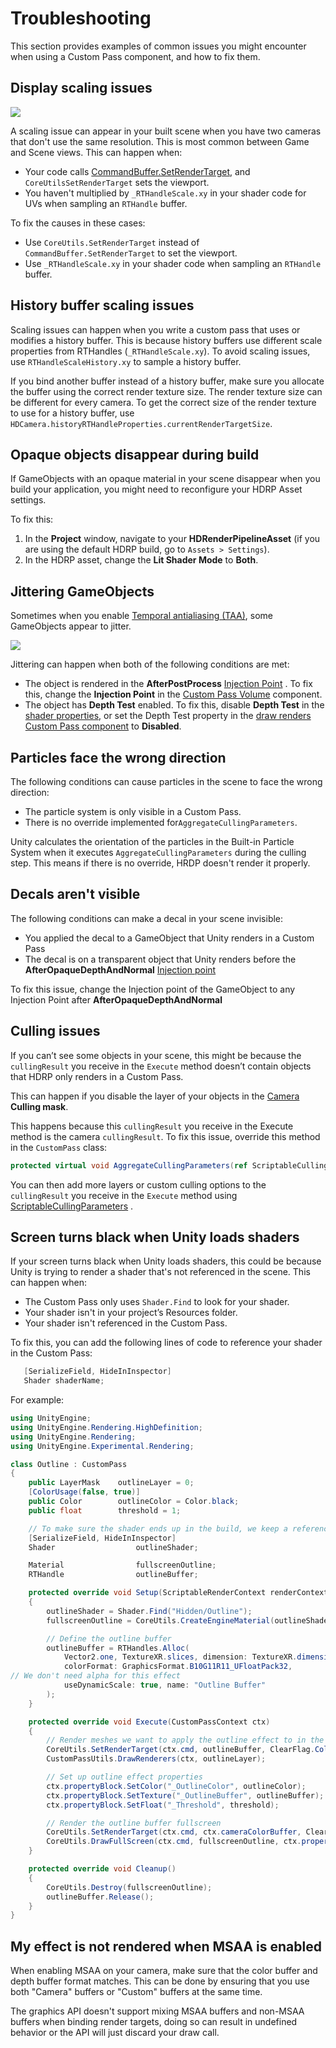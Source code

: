 # Troubleshooting

This section provides examples of common issues you might encounter when using a Custom Pass component, and how to fix them.

## Display scaling issues

![](images/Custom_Pass_Troubleshooting_01.png)

A scaling issue can appear in your built scene when you have two cameras that don't use the same resolution. This is most common between Game and Scene views. This can happen when:

- Your code calls [CommandBuffer.SetRenderTarget](https://docs.unity3d.com/ScriptReference/Rendering.CommandBuffer.SetRenderTarget.html), and `CoreUtilsSetRenderTarget` sets the viewport.
- You haven't multiplied by `_RTHandleScale.xy` in your shader code for UVs when sampling an `RTHandle` buffer.

To fix the causes in these cases:

- Use `CoreUtils.SetRenderTarget` instead of `CommandBuffer.SetRenderTarget` to set the viewport.
- Use `_RTHandleScale.xy` in your shader code when sampling an `RTHandle` buffer.

## History buffer scaling issues

Scaling issues can happen when you write a custom pass that uses or modifies a history buffer. This is because history buffers use different scale properties from RTHandles (`_RTHandleScale.xy`). To avoid scaling issues, use `RTHandleScaleHistory.xy` to sample a history buffer.

If you bind another buffer instead of a history buffer, make sure you allocate the buffer using the correct render texture size. The render texture size can be different for every camera. To get the correct size of the render texture to use for a history buffer, use `HDCamera.historyRTHandleProperties.currentRenderTargetSize`.


## Opaque objects disappear during build

If GameObjects with an opaque material in your scene disappear when you build your application, you might need to reconfigure your HDRP Asset settings.

To fix this:

1. In the **Project** window, navigate to your **HDRenderPipelineAsset** (if you are using the default HDRP build, go to `Assets > Settings`).
2. In the HDRP asset, change the **Lit Shader Mode** to **Both**.

## Jittering GameObjects

Sometimes when you enable [Temporal antialiasing (TAA)](https://docs.unity3d.com/Packages/com.unity.render-pipelines.high-definition@10.1/manual/Anti-Aliasing.html?q=anti#TAA), some GameObjects appear to jitter.

![](images/Custom_Pass_Troubleshooting_02.gif)

Jittering can happen when both of the following conditions are met:

* The object is rendered in the **AfterPostProcess** [Injection Point](Custom-Pass-Injection-Points.md) . To fix this, change the **Injection Point** in the [Custom Pass Volume](Custom-Pass-Creating.md#Custom-Pass-Volume) component.
* The object has **Depth Test** enabled. To fix this, disable **Depth Test** in the [shader properties](https://docs.unity3d.com/Packages/com.unity.render-pipelines.high-definition@10.2/manual/Lit-Shader.html), or set the Depth Test property in the [draw renders Custom Pass component](Custom-Pass-Creating.md#Draw-Renderers-Custom-Pass) to **Disabled**.

## Particles face the wrong direction

The following conditions can cause particles in the scene to face the wrong direction:

- The particle system is only visible in a Custom Pass.
- There is no override implemented for`AggregateCullingParameters`.

Unity calculates the orientation of the particles in the Built-in Particle System when it executes `AggregateCullingParameters`  during the culling step. This means if there is no override, HRDP doesn't render it properly.

## Decals aren't visible

The following conditions can make a decal in your scene invisible:

- You applied the decal to a GameObject that Unity renders in a Custom Pass
- The decal is on a transparent object that Unity renders before the **AfterOpaqueDepthAndNormal** [Injection point](Custom-Pass-Injection-Points.md)

To fix this issue, change the Injection point of the GameObject to any Injection Point after **AfterOpaqueDepthAndNormal**

## Culling issues

If you can’t see some objects in your scene, this might be because the `cullingResult` you receive in the `Execute` method doesn’t contain objects that HDRP only renders in a Custom Pass.

This can happen if you disable the layer of your objects in the [Camera](https://docs.unity3d.com/Packages/com.unity.render-pipelines.high-definition@10.3/manual/HDRP-Camera.html) **Culling mask**.

This happens because this `cullingResult`  you receive in the Execute method is the camera `cullingResult`. To fix this issue, override this method in the `CustomPass` class:

```c#
protected virtual void AggregateCullingParameters(ref ScriptableCullingParameters cullingParameters, HDCamera camera) {}
```

You can then add more layers or custom culling options to the `cullingResult` you receive in the `Execute` method using [ScriptableCullingParameters](https://docs.unity3d.com/ScriptReference/Rendering.ScriptableCullingParameters.html) .

## Screen turns black when Unity loads shaders

If your screen turns black when Unity loads shaders, this could be because Unity is trying to render a shader that's not referenced in the scene. This can happen when:

- The Custom Pass only uses `Shader.Find` to look for your shader.
- Your shader isn't in your project’s Resources folder.
- Your shader isn't referenced in the Custom Pass.

To fix this, you can add the following lines of code to reference your shader in the Custom Pass:

 ```C#
    [SerializeField, HideInInspector]
    Shader shaderName;
 ```

For example:

```C#
using UnityEngine;
using UnityEngine.Rendering.HighDefinition;
using UnityEngine.Rendering;
using UnityEngine.Experimental.Rendering;

class Outline : CustomPass
{
    public LayerMask    outlineLayer = 0;
    [ColorUsage(false, true)]
    public Color        outlineColor = Color.black;
    public float        threshold = 1;

    // To make sure the shader ends up in the build, we keep a reference to it
    [SerializeField, HideInInspector]
    Shader                  outlineShader;

    Material                fullscreenOutline;
    RTHandle                outlineBuffer;

    protected override void Setup(ScriptableRenderContext renderContext, CommandBuffer cmd)
    {
        outlineShader = Shader.Find("Hidden/Outline");
        fullscreenOutline = CoreUtils.CreateEngineMaterial(outlineShader);

        // Define the outline buffer
        outlineBuffer = RTHandles.Alloc(
            Vector2.one, TextureXR.slices, dimension: TextureXR.dimension,
            colorFormat: GraphicsFormat.B10G11R11_UFloatPack32,
// We don't need alpha for this effect
            useDynamicScale: true, name: "Outline Buffer"
        );
    }

    protected override void Execute(CustomPassContext ctx)
    {
        // Render meshes we want to apply the outline effect to in the outline buffer
        CoreUtils.SetRenderTarget(ctx.cmd, outlineBuffer, ClearFlag.Color);
        CustomPassUtils.DrawRenderers(ctx, outlineLayer);

        // Set up outline effect properties
        ctx.propertyBlock.SetColor("_OutlineColor", outlineColor);
        ctx.propertyBlock.SetTexture("_OutlineBuffer", outlineBuffer);
        ctx.propertyBlock.SetFloat("_Threshold", threshold);

        // Render the outline buffer fullscreen
        CoreUtils.SetRenderTarget(ctx.cmd, ctx.cameraColorBuffer, ClearFlag.None);
        CoreUtils.DrawFullScreen(ctx.cmd, fullscreenOutline, ctx.propertyBlock, shaderPassId: 0);
    }

    protected override void Cleanup()
    {
        CoreUtils.Destroy(fullscreenOutline);
        outlineBuffer.Release();
    }
}
```

## My effect is not rendered when MSAA is enabled

When enabling MSAA on your camera, make sure that the color buffer and depth buffer format matches. This can be done by ensuring that you use both "Camera" buffers or "Custom" buffers at the same time.

The graphics API doesn't support mixing MSAA buffers and non-MSAA buffers when binding render targets, doing so can result in undefined behavior or the API will just discard your draw call.
